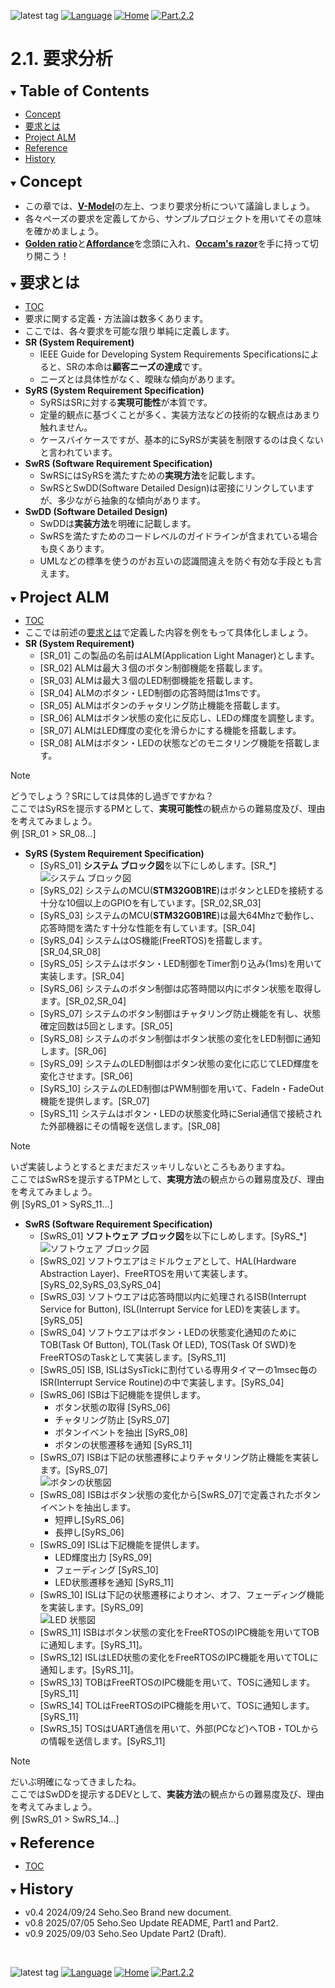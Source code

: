 ![latest tag](https://img.shields.io/github/v/tag/gtuja/CSC_MS.svg?color=brightgreen)
[![Language](https://img.shields.io/badge/%E8%A8%80%E8%AA%9E-English-brightgreen)](https://github.com/gtuja/CSC_MS/blob/main/Part2/2.RequirementAnalysis_en.md)
[![Home](https://img.shields.io/badge/Home-Readme-brightgreen)](https://github.com/gtuja/CSC_MS/blob/main/README.md)
[![Part.2.2](https://img.shields.io/badge/Next-Part.2.2-brightgreen)](https://github.com/gtuja/CSC_MS/blob/main/Part2/2.SoftwareDesign.md)

# 2.1. 要求分析

<div id="toc"></div>
<details open>
<summary><font size="5"><b>Table of Contents</b></font></summary>

- [Concept](#Concept)
- [要求とは](#what_is_requirements)
- [Project ALM](#project_alm)
- [Reference](#Reference)
- [History](#history)

</details>

<div id="Concept"></div>
<details open>
<summary><font size="5"><b>Concept</b></font></summary>

- この章では、[**V-Model**](https://kruschecompany.com/wp-content/uploads/2021/09/V-model-for-software-development-infographic-diagram.png)の左上、つまり要求分析について議論しましょう。
- 各々ペーズの要求を定義してから、サンプルプロジェクトを用いてその意味を確かめましょう。
- [**Golden ratio**](https://en.m.wikipedia.org/wiki/Golden_ratio)と[**Affordance**](https://en.m.wikipedia.org/wiki/Affordance)を念頭に入れ、[**Occam's razor**](https://en.m.wikipedia.org/wiki/Occam%27s_razor)を手に持って切り開こう！
</details>

<div id="what_is_requirements"></div>
<details open>
<summary><font size="5"><b>要求とは</b></font></summary>

- [TOC](#toc)
- 要求に関する定義・方法論は数多くあります。
- ここでは、各々要求を可能な限り単純に定義します。
- **SR (System Requirement)**
  - IEEE Guide for Developing System Requirements Specificationsによると、SRの本命は**顧客ニーズの達成**です。
  - ニーズとは具体性がなく、曖昧な傾向があります。
- **SyRS (System Requirement Specification)**
  - SyRSはSRに対する**実現可能性**が本質です。
  - 定量的観点に基づくことが多く、実装方法などの技術的な観点はあまり触れません。
  - ケースバイケースですが、基本的にSyRSが実装を制限するのは良くないと言われています。
- **SwRS (Software Requirement Specification)**
  - SwRSにはSyRSを満たすための**実現方法**を記載します。
  - SwRSとSwDD(Software Detailed Design)は密接にリンクしていますが、多少ながら抽象的な傾向があります。
- **SwDD (Software Detailed Design)**
  - SwDDは**実装方法**を明確に記載します。
  - SwRSを満たすためのコードレベルのガイドラインが含まれている場合も良くあります。
  - UMLなどの標準を使うのがお互いの認識間違えを防ぐ有効な手段とも言えます。
</details>

<div id="project_alm"></div>
<details open>
<summary><font size="5"><b>Project ALM</b></font></summary>

- [TOC](#toc)
- ここでは前述の[要求とは](#what_is_requirements)で定義した内容を例をもって具体化しましょう。
- **SR (System Requirement)**
  - [SR_01] この製品の名前はALM(Application Light Manager)とします。
  - [SR_02] ALMは最大３個のボタン制御機能を搭載します。
  - [SR_03] ALMは最大３個のLED制御機能を搭載します。
  - [SR_04] ALMのボタン・LED制御の応答時間は1msです。
  - [SR_05] ALMはボタンのチャタリング防止機能を搭載します。
  - [SR_06] ALMはボタン状態の変化に反応し、LEDの輝度を調整します。
  - [SR_07] ALMはLED輝度の変化を滑らかにする機能を搭載します。
  - [SR_08] ALMはボタン・LEDの状態などのモニタリング機能を搭載します。
> [!NOTE]
> どうでしょう？SRにしては具体的し過ぎですかね？<br>
> ここではSyRSを提示するPMとして、**実現可能性**の観点からの難易度及び、理由を考えてみましょう。<br>
> 例 [SR_01 > SR_08...]

- **SyRS (System Requirement Specification)**
  - [SyRS_01] **システム ブロック図**を以下にしめします。[SR_*]<br>
![システム ブロック図](https://github.com/gtuja/CSC_MS/blob/main/Resources/Part2/Part2_ALM_SystemBlockDiagram.drawio.png)<br>
  - [SyRS_02] システムのMCU(**STM32G0B1RE**)はボタンとLEDを接続する十分な10個以上のGPIOを有しています。[SR_02,SR_03]
  - [SyRS_03] システムのMCU(**STM32G0B1RE**)は最大64Mhzで動作し、応答時間を満たす十分な性能を有しています。[SR_04]
  - [SyRS_04] システムはOS機能(FreeRTOS)を搭載します。[SR_04,SR_08]
  - [SyRS_05] システムはボタン・LED制御をTimer割り込み(1ms)を用いて実装します。[SR_04]
  - [SyRS_06] システムのボタン制御は応答時間以内にボタン状態を取得します。[SR_02,SR_04]
  - [SyRS_07] システムのボタン制御はチャタリング防止機能を有し、状態確定回数は5回とします。[SR_05]
  - [SyRS_08] システムのボタン制御はボタン状態の変化をLED制御に通知します。[SR_06]
  - [SyRS_09] システムのLED制御はボタン状態の変化に応じてLED輝度を変化させます。[SR_06]
  - [SyRS_10] システムのLED制御はPWM制御を用いて、FadeIn・FadeOut機能を提供します。[SR_07]
  - [SyRS_11] システムはボタン・LEDの状態変化時にSerial通信で接続された外部機器にその情報を送信します。[SR_08]
> [!NOTE]
> いざ実装しようとするとまだまだスッキリしないところもありますね。<br>
> ここではSwRSを提示するTPMとして、**実現方法**の観点からの難易度及び、理由を考えてみましょう。<br>
> 例 [SyRS_01 > SyRS_11...]

- **SwRS (Software Requirement Specification)**
  - [SwRS_01] **ソフトウェア ブロック図**を以下にしめします。[SyRS_*]<br>
![ソフトウェア ブロック図](https://github.com/gtuja/CSC_MS/blob/main/Resources/Part2/Part2_ALM_SoftwareBlockDiagram.drawio.png)<br>
  - [SwRS_02] ソフトウエアはミドルウェアとして、HAL(Hardware Abstraction Layer)、FreeRTOSを用いて実装します。[SyRS_02,SyRS_03,SyRS_04]
  - [SwRS_03] ソフトウエアは応答時間以内に処理されるISB(Interrupt Service for Button), ISL(Interrupt Service for LED)を実装します。[SyRS_05]
  - [SwRS_04] ソフトウエアはボタン・LEDの状態変化通知のためにTOB(Task Of Button), TOL(Task Of LED), TOS(Task Of SWD)をFreeRTOSのTaskとして実装します。[SyRS_11]
  - [SwRS_05] ISB, ISLはSysTickに割付ている専用タイマーの1msec毎のISR(Interrupt Service Routine)の中で実装します。[SyRS_04]
  - [SwRS_06] ISBは下記機能を提供します。
    - ボタン状態の取得 [SyRS_06]
    - チャタリング防止 [SyRS_07]
    - ボタンイベントを抽出 [SyRS_08]
    - ボタンの状態遷移を通知 [SyRS_11]
  - [SwRS_07] ISBは下記の状態遷移によりチャタリング防止機能を実装します。[SyRS_07]<br>
![ボタンの状態図](https://github.com/gtuja/CSC_MS/blob/main/Resources/Part2/Part2_ALM_StateDiagram_Button.drawio.png)<br>
  - [SwRS_08] ISBはボタン状態の変化から[SwRS_07]で定義されたボタンイベントを抽出します。
    - 短押し[SyRS_06]<br>
    - 長押し[SyRS_06]<br>
  - [SwRS_09] ISLは下記機能を提供します。
    - LED輝度出力 [SyRS_09]
    - フェーディング [SyRS_10]
    - LED状態遷移を通知 [SyRS_11]
  - [SwRS_10] ISLは下記の状態遷移によりオン、オフ、フェーディング機能を実装します。[SyRS_09]<br>
![LED 状態図](https://github.com/gtuja/CSC_MS/blob/main/Resources/Part2/Part2_ALM_StateDiagram_LED.drawio.png)<br>
  - [SwRS_11] ISBはボタン状態の変化をFreeRTOSのIPC機能を用いてTOBに通知します。[SyRS_11]。
  - [SwRS_12] ISLはLED状態の変化をFreeRTOSのIPC機能を用いてTOLに通知します。[SyRS_11]。
  - [SwRS_13] TOBはFreeRTOSのIPC機能を用いて、TOSに通知します。[SyRS_11]
  - [SwRS_14] TOLはFreeRTOSのIPC機能を用いて、TOSに通知します。[SyRS_11]
  - [SwRS_15] TOSはUART通信を用いて、外部(PCなど)へTOB・TOLからの情報を送信します。[SyRS_11]
> [!NOTE]
> だいぶ明確になってきましたね。<br>
> ここではSwDDを提示するDEVとして、**実装方法**の観点からの難易度及び、理由を考えてみましょう。<br>
> 例 [SwRS_01 > SwRS_14...]

</details>
<div id="Reference"></div>
<details open>
<summary><font size="5"><b>Reference</b></font></summary>

- [TOC](#toc)

</details>

<div id="history"></div>
<details open>
<summary><font size="5"><b>History</b></font></summary> 

- v0.4 2024/09/24 Seho.Seo Brand new document.
- v0.8 2025/07/05 Seho.Seo Update README, Part1 and Part2.
- v0.9 2025/09/03 Seho.Seo Update Part2 (Draft).
</details>
<br>

![latest tag](https://img.shields.io/github/v/tag/gtuja/CSC_MS.svg?color=brightgreen)
[![Language](https://img.shields.io/badge/%E8%A8%80%E8%AA%9E-English-brightgreen)](https://github.com/gtuja/CSC_MS/blob/main/Part2/2.RequirementAnalysis_en.md)
[![Home](https://img.shields.io/badge/Home-Readme-brightgreen)](https://github.com/gtuja/CSC_MS/blob/main/README.md)
[![Part.2.2](https://img.shields.io/badge/Next-Part.2.2-brightgreen)](https://github.com/gtuja/CSC_MS/blob/main/Part2/2.SoftwareDesign.md)